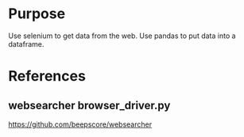 # Purpose
Use selenium to get data from the web.
Use pandas to put data into a dataframe.

# References

## websearcher browser_driver.py
https://github.com/beepscore/websearcher
